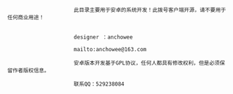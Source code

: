                          此目录主要用于安卓的系统开发！此拨号客户端开源，请不要用于任何商业用途！
                         
                         
                         designer ：anchowee
                         
                         mailto:anchowee@163.com
                         
                         安卓版本开发基于GPL协议，任何人都具有修改权利，但是必须保留作者版权信息。
                         
                         联系QQ：529238084
